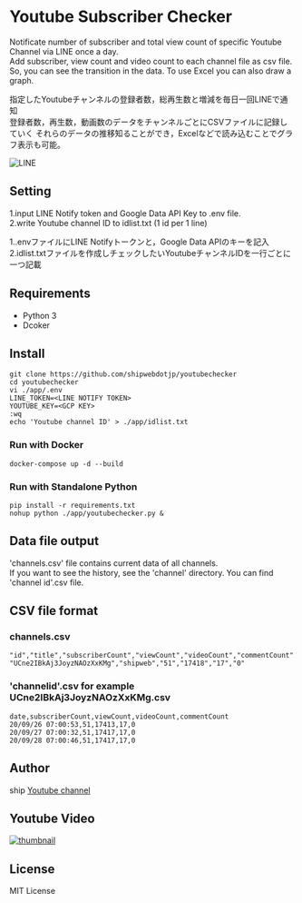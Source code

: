 # Youtube Subscriber Checker

Notificate number of subscriber and total view count of specific Youtube Channel via LINE once a day.  
Add subscriber, view count and video count to each channel file as csv file.
So, you can see the transition in the data. To use Excel you can also draw a graph.

指定したYoutubeチャンネルの登録者数，総再生数と増減を毎日一回LINEで通知  
登録者数，再生数，動画数のデータをチャンネルごとにCSVファイルに記録していく
それらのデータの推移知ることができ，Excelなどで読み込むことでグラフ表示も可能。

![LINE](https://blog.shipweb.jp/wp-content/uploads/2020/09/Screenshot-LINE01.jpg)

## Setting
1.input LINE Notify token and Google Data API Key to .env file.  
2.write Youtube channel ID to idlist.txt (1 id per 1 line)  

1..envファイルにLINE Notifyトークンと，Google Data APIのキーを記入  
2.idlist.txtファイルを作成しチェックしたいYoutubeチャンネルIDを一行ごとに一つ記載  


## Requirements
* Python 3
* Dcoker

## Install
```
git clone https://github.com/shipwebdotjp/youtubechecker
cd youtubechecker
vi ./app/.env
LINE_TOKEN=<LINE NOTIFY TOKEN>
YOUTUBE_KEY=<GCP KEY>
:wq
echo 'Youtube channel ID' > ./app/idlist.txt
```

### Run with Docker
```
docker-compose up -d --build
```

### Run with Standalone Python
```
pip install -r requirements.txt
nohup python ./app/youtubechecker.py &
```

## Data file output
'channels.csv' file  contains current data of all channels.  
If you want to see the history, see the 'channel' directory. You can find 'channel id'.csv file.  

## CSV file format
### channels.csv
```
"id","title","subscriberCount","viewCount","videoCount","commentCount"
"UCne2IBkAj3JoyzNAOzXxKMg","shipweb","51","17418","17","0"
```
### 'channelid'.csv for example UCne2IBkAj3JoyzNAOzXxKMg.csv
```
date,subscriberCount,viewCount,videoCount,commentCount
20/09/26 07:00:53,51,17413,17,0
20/09/27 07:00:32,51,17417,17,0
20/09/28 07:00:46,51,17417,17,0
```

## Author
ship [Youtube channel](https://www.youtube.com/channel/UCne2IBkAj3JoyzNAOzXxKMg)

## Youtube Video
[![thumbnail](http://img.youtube.com/vi/JO33NnIL6es/0.jpg)](http://www.youtube.com/watch?v=JO33NnIL6es "Python Programming")

## License
MIT License